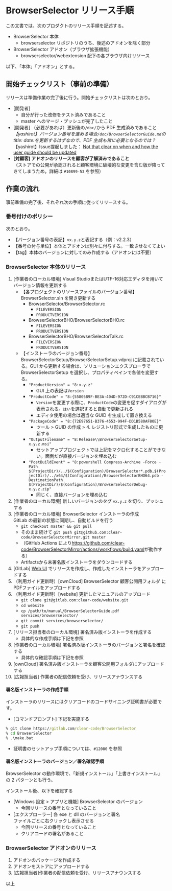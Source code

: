 # BrowserSelector リリース手順

この文書では、次のプロダクトのリリース手順を記述する。

- BrowserSelector 本体
  - browserselector リポジトリのうち、後述のアドオンを除く部分
- BrowserSelector アドオン（ブラウザ拡張機能）
  - browserselector/webextension 配下の各ブラウザ向けリソース

以下、「本体」「アドオン」とする。

## 開始チェックリスト（事前の準備）

リリースは準備作業の完了後に行う。開始チェックリストは次のとおり。

- [開発者]
  - 自分が行った改修をテスト済みであること
  - master へのマージ・プッシュが完了したこと
- [開発者] （必要があれば）更新後の`/doc/`から PDF 生成済みであること  
  _【yashirot】バージョン番号を進める場合`/doc/BrowserSelectorGuide.md`のtitle: date:を更新するはずなので、PDF 生成も常に必要となるのでは？_  
  【yashirot】Issue提起しました： [Not that clear on when and how the user guide should be updated](https://gitlab.com/clear-code/browserselector/-/issues/8)
- **[対顧客] アドオンのリリースを顧客が了解済みであること**  
  （ストアでの公開が承認されると顧客環境に破壊的な変更を含む版が降ってきてしまうため。詳細は `#10899-53` を参照）

## 作業の流れ

事前準備の完了後、それぞれ次の手順に従ってリリースする。

### 番号付けのポリシー

次のとおり。

- 【バージョン番号の表記】`vx.y.z`と表記する（例：v2.2.3）
- 【番号の付与単位】本体とアドオンは別々に付与する。一致させなくてよい
- 【tag】本体のバージョンに対してのみ作成する（アドオンには不要）

### BrowserSelector 本体のリリース

1. [作業者のローカル環境] Visual StudioまたはUTF-16対応エディタを用いてバージョン情報を更新する
    - 【各プロジェクトのリソースファイルのバージョン番号】  
    BrowserSelector.sln を開き更新する
        - BrowserSelector/BrowserSelector.rc
          - `FILEVERSION`
          - `PRODUCTVERSION`
        - BrowserSelectorBHO/BrowserSelectorBHO.rc
          - `FILEVERSION`
          - `PRODUCTVERSION`
        - BrowserSelectorBHO/BrowserSelectorTalk.rc
          - `FILEVERSION`
          - `PRODUCTVERSION`
    - 【インストーラのバージョン番号】  
     BrowserSelectorSetup/BrowserSelectorSetup.vdproj に記載されている。GUI から更新する場合は、ソリューションエクスプローラで BrowserSelectorSetup を選択し、プロパティペインで各値を変更する。
        - `"ProductVersion" = "8:x.y.z"`
          - GUI 上の表記は`Version`
        - `"ProductCode" = "8:{55805B9F-BE3A-404D-972D-C91CEBBCB716}"`
          - `Version`を変更する際に、`ProductCode`の変更を促すダイアログが表示される。`はい`を選択すると自動で更新される
          - エディタ使用の場合は適当な GUID を生成して置き換える
        - `"PackageCode" = "8:{72E97651-B376-4553-994F-DD1B580AF80E}"`
          - ツール > GUID の作成 > 4. レジストリ形式で生成したものに更新する
        - `"OutputFilename" = "8:Release\\BrowserSelectorSetup-x.y.z.msi"`
          - セットアッププロジェクトでは上記をマクロ化することができない。面倒だが直接バージョンを埋め込む
        - `"PostBuildEvent" = "8:powershell Compress-Archive -Force -Path $(ProjectDir)/../$(Configuration)/BrowserSelector*.pdb,$(ProjectDir)/../x64/$(Configuration)/BrowserSelectorBHO64.pdb -DestinationPath $(ProjectDir)/$(Configuration)/BrowserSelectorDebug-x.y.z.zip"`
          - 同じく、直接バージョンを埋め込む
2. [作業者のローカル環境] 新しいバージョンのタグ `vx.y.z` を切り、プッシュする
3. [作業者のローカル環境] BrowserSelector インストーラの作成  
 GitLab の最新の状態に同期し、自動ビルドを行う
    - `git checkout master && git pull`
    - そのまま続けて `git push git@github.com:clear-code/BrowserSelectorMirror.git master`
    - （GitHub Actions により<https://github.com/clear-code/BrowserSelectorMirror/actions/workflows/build.yaml>が動作する）
    -  Artifactsから未署名版インストーラをダウンロードする
4. [GitLab] [Web UI](https://gitlab.com/clear-code/browserselector/-/releases) でリリースを作成し、作成したインストーラをアップロードする
5. （利用ガイド更新時）[ownCloud] BrowserSelector 顧客公開用フォルダ にPDFファイルをアップロードする
6. （利用ガイド更新時）[website] 更新したマニュアルのアップロード  
    - `git clone git@gitlab.com:clear-code/website.git`
    - `cd website`
    - `cp /path/to/manual/BrowserSelectorGuide.pdf services/browserselector/`
    - `git commit services/browserselector/`
    - `git push`
7. [リリース担当者のローカル環境] 署名済み版インストーラを作成する
    - 具体的な作成手順は下記を参照
8. [作業者のローカル環境] 署名済み版インストーラのバージョンと署名を確認する
    - 具体的な確認手順は下記を参照
9. [ownCloud] 署名済み版インストーラを顧客公開用フォルダにアップロードする
10. [広報担当者] 作業者の配信依頼を受け、リリースアナウンスする

#### 署名版インストーラの作成手順

インストーラのリリースにはクリアコードのコードサイニング証明書が必要です。

- [コマンドプロンプト] 下記を実施する

```bat
% git clone https://gitlab.com/clear-code/BrowserSelector
% cd BrowserSelector
% .\make.bat
```

- 証明書のセットアップ手順については、`#12080` を参照

#### 署名版インストーラのバージョン／署名確認手順

BrowserSelector の動作環境で、「新規インストール」「上書きインストール」の 2 パターンとも行う。

インストール後、以下を確認する

- [Windows 設定 > アプリと機能] BrowserSelector のバージョン
  - 今回リリースの番号となっていること
- [エクスプローラー] 各 exe と dll のバージョンと署名  
ファイルごとに右クリックし表示させる
  - 今回リリースの番号となっていること
  - クリアコードの署名があること

### BrowserSelector アドオンのリリース

1. アドオンのパッケージを作成する
2. アドオンをストアにアップロードする
3. [広報担当者]作業者の配信依頼を受け、リリースアナウンスする

以上
